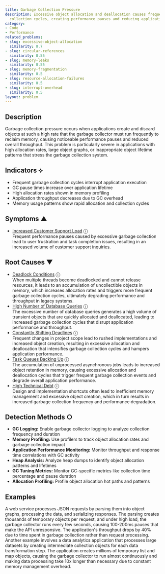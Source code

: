 ```yaml
---
title: Garbage Collection Pressure
description: Excessive object allocation and deallocation causes frequent garbage
  collection cycles, creating performance pauses and reducing application throughput.
category:
- Code
- Performance
related_problems:
- slug: excessive-object-allocation
  similarity: 0.7
- slug: circular-references
  similarity: 0.55
- slug: memory-leaks
  similarity: 0.55
- slug: memory-fragmentation
  similarity: 0.5
- slug: resource-allocation-failures
  similarity: 0.5
- slug: interrupt-overhead
  similarity: 0.5
layout: problem
---
```


## Description

Garbage collection pressure occurs when applications create and discard objects at such a high rate that the garbage collector must run frequently to reclaim memory, causing noticeable performance pauses and reduced overall throughput. This problem is particularly severe in applications with high allocation rates, large object graphs, or inappropriate object lifetime patterns that stress the garbage collection system.


## Indicators ⟡

- Frequent garbage collection cycles interrupt application execution
- GC pause times increase over application lifetime
- High allocation rates shown in memory profiling
- Application throughput decreases due to GC overhead
- Memory usage patterns show rapid allocation and collection cycles


## Symptoms ▲

- [Increased Customer Support Load](increased-customer-support-load.md) <span class="info-tooltip" title="Confidence: 0.325, Strength: 0.566">ⓘ</span>
<br/>  Frequent performance pauses caused by excessive garbage collection lead to user frustration and task completion issues, resulting in an increased volume of customer support inquiries.

## Root Causes ▼

- [Deadlock Conditions](deadlock-conditions.md) <span class="info-tooltip" title="Confidence: 0.356, Strength: 0.862">ⓘ</span>
<br/>  When multiple threads become deadlocked and cannot release resources, it leads to an accumulation of uncollectible objects in memory, which increases allocation rates and triggers more frequent garbage collection cycles, ultimately degrading performance and throughput in legacy systems.
- [High Number of Database Queries](high-number-of-database-queries.md) <span class="info-tooltip" title="Confidence: 0.343, Strength: 0.865">ⓘ</span>
<br/>  The excessive number of database queries generates a high volume of transient objects that are quickly allocated and deallocated, leading to increased garbage collection cycles that disrupt application performance and throughput.
- [Constantly Shifting Deadlines](constantly-shifting-deadlines.md) <span class="info-tooltip" title="Confidence: 0.325, Strength: 0.908">ⓘ</span>
<br/>  Frequent changes in project scope lead to rushed implementations and increased object creation, resulting in excessive allocation and deallocation that intensifies garbage collection cycles and hampers application performance.
- [Task Queues Backing Up](task-queues-backing-up.md) <span class="info-tooltip" title="Confidence: 0.319, Strength: 0.846">ⓘ</span>
<br/>  The accumulation of unprocessed asynchronous jobs leads to increased object retention in memory, causing excessive allocation and deallocation cycles that trigger frequent garbage collection events and degrade overall application performance.
- [High Technical Debt](high-technical-debt.md) <span class="info-tooltip" title="Confidence: 0.300, Strength: 0.855">ⓘ</span>
<br/>  Design and implementation shortcuts often lead to inefficient memory management and excessive object creation, which in turn results in increased garbage collection frequency and performance degradation.

## Detection Methods ○

- **GC Logging:** Enable garbage collector logging to analyze collection frequency and duration
- **Memory Profiling:** Use profilers to track object allocation rates and garbage collection impact
- **Application Performance Monitoring:** Monitor throughput and response time correlations with GC activity
- **Heap Analysis:** Analyze heap dumps to identify object allocation patterns and lifetimes
- **GC Tuning Metrics:** Monitor GC-specific metrics like collection time percentage and pause duration
- **Allocation Profiling:** Profile object allocation hot paths and patterns


## Examples

A web service processes JSON requests by parsing them into object graphs, processing the data, and serializing responses. The parsing creates thousands of temporary objects per request, and under high load, the garbage collector runs every few seconds, causing 100-200ms pauses that make the API unresponsive. The application's throughput drops by 40% due to time spent in garbage collection rather than request processing. Another example involves a data analytics application that processes large datasets by creating intermediate collection objects for each data transformation step. The application creates millions of temporary list and map objects, causing the garbage collector to run almost continuously and making data processing take 10x longer than necessary due to constant memory management overhead.
